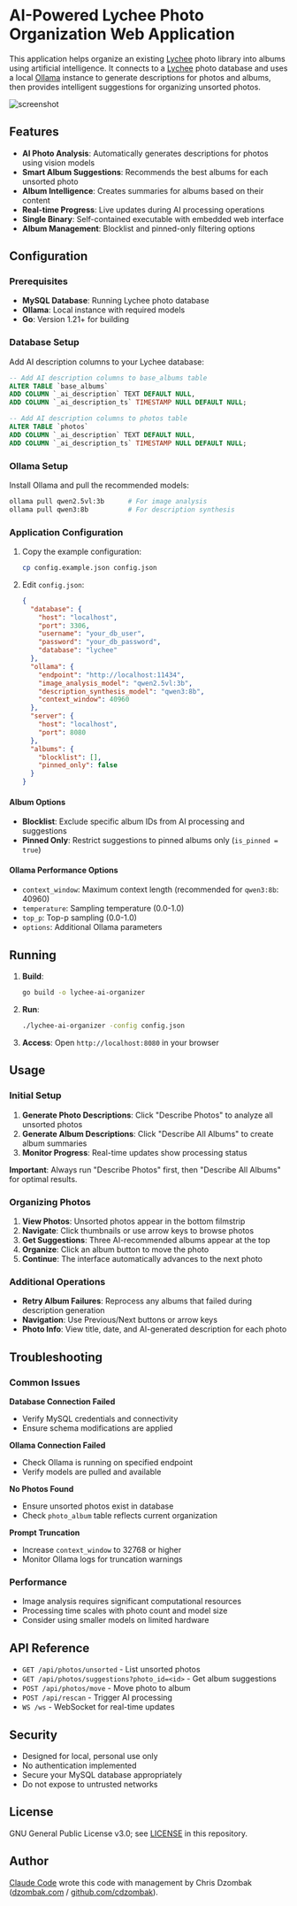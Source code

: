 # AI-Powered Lychee Photo Organization Web Application

This application helps organize an existing [Lychee](https://github.com/LycheeOrg/Lychee) photo library into albums using artificial intelligence. It connects to a [Lychee](https://github.com/LycheeOrg/Lychee) photo database and uses a local [Ollama](https://ollama.com) instance to generate descriptions for photos and albums, then provides intelligent suggestions for organizing unsorted photos.

![screenshot](screenshot.png)

## Features

- **AI Photo Analysis**: Automatically generates descriptions for photos using vision models
- **Smart Album Suggestions**: Recommends the best albums for each unsorted photo
- **Album Intelligence**: Creates summaries for albums based on their content
- **Real-time Progress**: Live updates during AI processing operations
- **Single Binary**: Self-contained executable with embedded web interface
- **Album Management**: Blocklist and pinned-only filtering options

## Configuration

### Prerequisites

- **MySQL Database**: Running Lychee photo database
- **Ollama**: Local instance with required models
- **Go**: Version 1.21+ for building

### Database Setup

Add AI description columns to your Lychee database:

```sql
-- Add AI description columns to base_albums table
ALTER TABLE `base_albums`
ADD COLUMN `_ai_description` TEXT DEFAULT NULL,
ADD COLUMN `_ai_description_ts` TIMESTAMP NULL DEFAULT NULL;

-- Add AI description columns to photos table
ALTER TABLE `photos`
ADD COLUMN `_ai_description` TEXT DEFAULT NULL,
ADD COLUMN `_ai_description_ts` TIMESTAMP NULL DEFAULT NULL;
```

### Ollama Setup

Install Ollama and pull the recommended models:

```bash
ollama pull qwen2.5vl:3b      # For image analysis
ollama pull qwen3:8b          # For description synthesis
```

### Application Configuration

1. Copy the example configuration:
   ```bash
   cp config.example.json config.json
   ```

2. Edit `config.json`:
   ```json
   {
     "database": {
       "host": "localhost",
       "port": 3306,
       "username": "your_db_user",
       "password": "your_db_password",
       "database": "lychee"
     },
     "ollama": {
       "endpoint": "http://localhost:11434",
       "image_analysis_model": "qwen2.5vl:3b",
       "description_synthesis_model": "qwen3:8b",
       "context_window": 40960
     },
     "server": {
       "host": "localhost",
       "port": 8080
     },
     "albums": {
       "blocklist": [],
       "pinned_only": false
     }
   }
   ```

#### Album Options

- **Blocklist**: Exclude specific album IDs from AI processing and suggestions
- **Pinned Only**: Restrict suggestions to pinned albums only (`is_pinned = true`)

#### Ollama Performance Options

- `context_window`: Maximum context length (recommended for `qwen3:8b`: 40960)
- `temperature`: Sampling temperature (0.0-1.0)
- `top_p`: Top-p sampling (0.0-1.0)
- `options`: Additional Ollama parameters

## Running

1. **Build**:
   ```bash
   go build -o lychee-ai-organizer
   ```

2. **Run**:
   ```bash
   ./lychee-ai-organizer -config config.json
   ```

3. **Access**: Open `http://localhost:8080` in your browser

## Usage

### Initial Setup

1. **Generate Photo Descriptions**: Click "Describe Photos" to analyze all unsorted photos
2. **Generate Album Descriptions**: Click "Describe All Albums" to create album summaries
3. **Monitor Progress**: Real-time updates show processing status

**Important**: Always run "Describe Photos" first, then "Describe All Albums" for optimal results.

### Organizing Photos

1. **View Photos**: Unsorted photos appear in the bottom filmstrip
2. **Navigate**: Click thumbnails or use arrow keys to browse photos
3. **Get Suggestions**: Three AI-recommended albums appear at the top
4. **Organize**: Click an album button to move the photo
5. **Continue**: The interface automatically advances to the next photo

### Additional Operations

- **Retry Album Failures**: Reprocess any albums that failed during description generation
- **Navigation**: Use Previous/Next buttons or arrow keys
- **Photo Info**: View title, date, and AI-generated description for each photo

## Troubleshooting

### Common Issues

**Database Connection Failed**
- Verify MySQL credentials and connectivity
- Ensure schema modifications are applied

**Ollama Connection Failed**
- Check Ollama is running on specified endpoint
- Verify models are pulled and available

**No Photos Found**
- Ensure unsorted photos exist in database
- Check `photo_album` table reflects current organization

**Prompt Truncation**
- Increase `context_window` to 32768 or higher
- Monitor Ollama logs for truncation warnings

### Performance

- Image analysis requires significant computational resources
- Processing time scales with photo count and model size
- Consider using smaller models on limited hardware

## API Reference

- `GET /api/photos/unsorted` - List unsorted photos
- `GET /api/photos/suggestions?photo_id=<id>` - Get album suggestions
- `POST /api/photos/move` - Move photo to album
- `POST /api/rescan` - Trigger AI processing
- `WS /ws` - WebSocket for real-time updates

## Security

- Designed for local, personal use only
- No authentication implemented
- Secure your MySQL database appropriately
- Do not expose to untrusted networks

## License

GNU General Public License v3.0; see [LICENSE](LICENSE) in this repository.

## Author

[Claude Code](https://www.anthropic.com/claude-code) wrote this code with management by Chris Dzombak ([dzombak.com](https://www.dzombak.com) / [github.com/cdzombak](https://www.github.com/cdzombak)).
